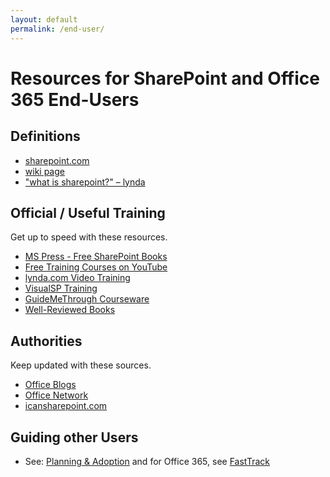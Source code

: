 ```yaml
---
layout: default
permalink: /end-user/
---
```

# Resources for SharePoint and Office 365 End-Users

## Definitions

*   [sharepoint.com](http://sharepoint.com)
*   [wiki page](http://en.wikipedia.org/wiki/SharePoint)
*   ["what is sharepoint?" – lynda](https://www.youtube.com/watch?v=TE9TpraPlrE)


## Official / Useful Training

Get up to speed with these resources.

*   [MS Press - Free SharePoint Books](https://blogs.msdn.microsoft.com/mssmallbiz/category/ebooks/)
*   [Free Training Courses on YouTube](https://www.youtube.com/results?q=sharepoint&sp=EgIQAw%253D%253D)
*   [lynda.com Video Training](http://www.lynda.com/SharePoint-training-tutorials/306-0.html)
*   [VisualSP Training](https://www.visualsp.com/individual-training/)
*   [GuideMeThrough Courseware](http://www.guidemethrough.com/)
*   [Well-Reviewed Books](https://www.amazon.com/gp/bestsellers/books/6133983011/ref=zg_b_bs_6133983011_1)

## Authorities

Keep updated with these sources.

*   [Office Blogs](https://blogs.office.com/)
*   [Office Network](https://network.office.com)
*   [icansharepoint.com](http://icansharepoint.com/)

## Guiding other Users

*   See: [Planning & Adoption](/adoption) and for Office 365, see [FastTrack](http://fasttrack.microsoft.com/office)
